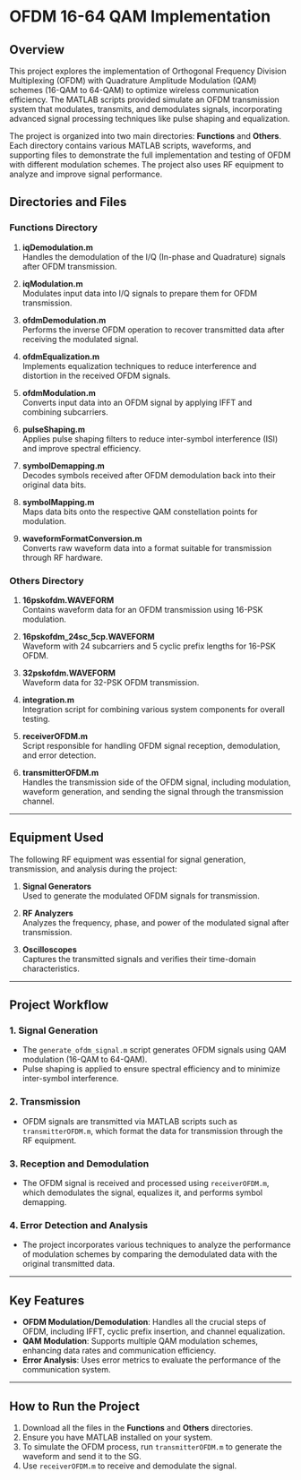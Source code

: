 # OFDM 16-64 QAM Implementation

## Overview
This project explores the implementation of Orthogonal Frequency Division Multiplexing (OFDM) with Quadrature Amplitude Modulation (QAM) schemes (16-QAM to 64-QAM) to optimize wireless communication efficiency. The MATLAB scripts provided simulate an OFDM transmission system that modulates, transmits, and demodulates signals, incorporating advanced signal processing techniques like pulse shaping and equalization.

The project is organized into two main directories: **Functions** and **Others**. Each directory contains various MATLAB scripts, waveforms, and supporting files to demonstrate the full implementation and testing of OFDM with different modulation schemes. The project also uses RF equipment to analyze and improve signal performance.
## Directories and Files
### Functions Directory

1. **iqDemodulation.m**  
   Handles the demodulation of the I/Q (In-phase and Quadrature) signals after OFDM transmission.
   
2. **iqModulation.m**  
   Modulates input data into I/Q signals to prepare them for OFDM transmission.
   
3. **ofdmDemodulation.m**  
   Performs the inverse OFDM operation to recover transmitted data after receiving the modulated signal.
   
4. **ofdmEqualization.m**  
   Implements equalization techniques to reduce interference and distortion in the received OFDM signals.
   
5. **ofdmModulation.m**  
   Converts input data into an OFDM signal by applying IFFT and combining subcarriers.
   
6. **pulseShaping.m**  
   Applies pulse shaping filters to reduce inter-symbol interference (ISI) and improve spectral efficiency.
   
7. **symbolDemapping.m**  
   Decodes symbols received after OFDM demodulation back into their original data bits.
   
8. **symbolMapping.m**  
   Maps data bits onto the respective QAM constellation points for modulation.
   
9. **waveformFormatConversion.m**  
   Converts raw waveform data into a format suitable for transmission through RF hardware.

### Others Directory

1. **16pskofdm.WAVEFORM**  
   Contains waveform data for an OFDM transmission using 16-PSK modulation.
   
2. **16pskofdm_24sc_5cp.WAVEFORM**  
   Waveform with 24 subcarriers and 5 cyclic prefix lengths for 16-PSK OFDM.
   
3. **32pskofdm.WAVEFORM**  
   Waveform data for 32-PSK OFDM transmission.
   
4. **integration.m**  
   Integration script for combining various system components for overall testing.
   
5. **receiverOFDM.m**  
   Script responsible for handling OFDM signal reception, demodulation, and error detection.
   
6. **transmitterOFDM.m**  
   Handles the transmission side of the OFDM signal, including modulation, waveform generation, and sending the signal through the transmission channel.
---
## Equipment Used
The following RF equipment was essential for signal generation, transmission, and analysis during the project:

1. **Signal Generators**  
   Used to generate the modulated OFDM signals for transmission.

2. **RF Analyzers**  
   Analyzes the frequency, phase, and power of the modulated signal after transmission.
   
3. **Oscilloscopes**  
   Captures the transmitted signals and verifies their time-domain characteristics.
---
## Project Workflow

### 1. Signal Generation
- The `generate_ofdm_signal.m` script generates OFDM signals using QAM modulation (16-QAM to 64-QAM).
- Pulse shaping is applied to ensure spectral efficiency and to minimize inter-symbol interference.

### 2. Transmission
- OFDM signals are transmitted via MATLAB scripts such as `transmitterOFDM.m`, which format the data for transmission through the RF equipment.

### 3. Reception and Demodulation
- The OFDM signal is received and processed using `receiverOFDM.m`, which demodulates the signal, equalizes it, and performs symbol demapping.

### 4. Error Detection and Analysis
- The project incorporates various techniques to analyze the performance of modulation schemes by comparing the demodulated data with the original transmitted data.

---

## Key Features

- **OFDM Modulation/Demodulation**: Handles all the crucial steps of OFDM, including IFFT, cyclic prefix insertion, and channel equalization.
- **QAM Modulation**: Supports multiple QAM modulation schemes, enhancing data rates and communication efficiency.
- **Error Analysis**: Uses error metrics to evaluate the performance of the communication system.
  
---

## How to Run the Project

1. Download all the files in the **Functions** and **Others** directories.
2. Ensure you have MATLAB installed on your system.
3. To simulate the OFDM process, run `transmitterOFDM.m` to generate the waveform and send it to the SG.
4. Use `receiverOFDM.m` to receive and demodulate the signal.
